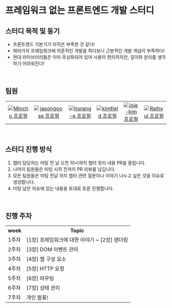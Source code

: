 # 프레임워크 없는 프론트엔드 개발 스터디

## 스터디 목적 및 동기

- 프론트엔드 기본기가 아직은 부족한 것 같다!
- 여러가지 프레임워크에 의존적인 개발을 하다보니 근본적인 개발 개념이 부족하다!
- 현대 라이브러리들은 이미 추상화되어 있어 사용이 편리하지만, 깊이와 원리를 생각하기 어려워진다!

<br/>

## 팀원

<table>
  <tr>
    <td align="center" width="150px">
      <a href="https://github.com/chhw130" target="_blank">
        <img src="https://avatars.githubusercontent.com/u/116826162?v=4" alt="Mincho 프로필" />
      </a>
    </td>
    <td align="center" width="150px">
      <a href="https://github.com/jasongoose" target="_blank">
        <img src="https://avatars.githubusercontent.com/u/50525846?v=4" alt="jasongoose 프로필" />
      </a>
    </td>
     <td align="center" width="150px">
      <a href="https://github.com/horang-e" target="_blank">
        <img src="https://avatars.githubusercontent.com/u/105104335?v=4" alt="horang-e 프로필" />
      </a>
    </td>
    <td align="center" width="150px">
      <a href="https://github.com/kimfield98" target="_blank">
        <img src="https://avatars.githubusercontent.com/u/141253939?v=4" alt="kimfield 프로필" />
      </a>
    </td>
     <td align="center" width="150px">
      <a href="https://github.com/joie-kim" target="_blank">
        <img src="https://avatars.githubusercontent.com/u/61102301?v=4" alt="joie-kim 프로필" />
      </a>
    </td>
     <td align="center" width="150px">
      <a href="https://github.com/Raihyul" target="_blank">
        <img src="https://avatars.githubusercontent.com/u/69659354?v=4" alt="Raihyul 프로필" />
      </a>
    </td>
    
  </tr>
</table>

<br/>

## 스터디 진행 방식

1. 챕터 담당자는 미팅 전 날 오전 10시까지 챕터 정리 내용 PR을 올립니다.
2. 나머지 팀원들은 미팅 시작 전까지 PR 리뷰를 남깁니다.
3. 모든 팀원들은 미팅 전날 까지 챕터 관련 질문이나 이야기 나누고 싶은 것을 이슈로 생성합니다.
4. 미팅 날은 이슈에 있는 내용을 토대로 토론 진행합니다.

<br/>

## 진행 주차

<table>
  <tr>
	  <th>week</th>
    <th textAlign>Topic</th>
  <tr>
    <td rowspan="1">1주차</td>
    <td>[1장] 프레임워크에 대한 이야기 ~ [2장] 렌더링</td>
  </tr>
  <tr>
    <td rowspan="1">2주차</td>
    <td>[3장] DOM 이벤트 관리</td>
  </tr>
  <tr>
    <td rowspan="1">3주차</td>
    <td>[4장] 웹 구성 요소</td>
  </tr>
  <tr>
    <td rowspan="1">4주차</td>
    <td>[5장] HTTP 요청</td>
  </tr>
  <tr>
    <td rowspan="1">5주차</td>
    <td>[6장] 라우팅</td>
  </tr>
  <tr>
    <td rowspan="1">6주차</td>
    <td>[7장] 상태 관리</td>
  </tr>
  <tr>
    <td rowspan="1">7주차</td>
    <td>개인 발표!</td>
  </tr>

